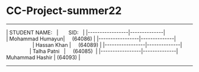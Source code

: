 # CC-Project-summer22

 __________________________________
 | STUDENT NAME:   |       SID:   | 
 |-----------------|--------------|                  
 | Mohammad Humayun|     (64086)  | 
 |-----------------|--------------|                  
 | Hassan Khan     |     (64089)  | 
 |-----------------|--------------|                
 | Talha Patni     |     (64085)  | 
 |-----------------|--------------|
   Muhammad Hashir |     (64093)  |
 __________________________________
